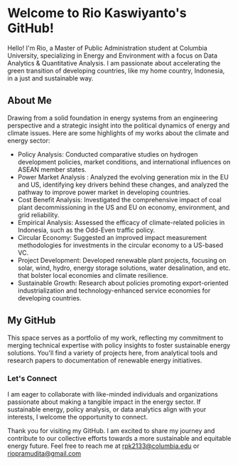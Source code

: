 # Welcome to Rio Kaswiyanto's GitHub!

Hello! I'm Rio, a Master of Public Administration student at Columbia University, specializing in Energy and Environment with a focus on Data Analytics & Quantitative Analysis. 
I am passionate about accelerating the green transition of developing countries, like my home country, Indonesia, in a just and sustainable way. 

## About Me

Drawing from a solid foundation in energy systems from an engineering perspective and a strategic insight into the political dynamics of energy and climate issues. Here are some highlights of my works about the climate and energy sector:

- Policy Analysis: Conducted comparative studies on hydrogen development policies, market conditions, and international influences on ASEAN member states.
- Power Market Analysis : Analyzed the evolving generation mix in the EU and US, identifying key drivers behind these changes, and analyzed the pathway to improve power market in developing countries.
- Cost Benefit Analysis: Investigated the comprehensive impact of coal plant decommissioning in the US and EU on economy, environment, and grid reliability.
- Empirical Analysis: Assessed the efficacy of climate-related policies in Indonesia, such as the Odd-Even traffic policy.
- Circular Economy: Suggested an improved impact measurement methodologies for investments in the circular economy to a US-based VC.
- Project Development: Developed renewable plant projects, focusing on solar, wind, hydro, energy storage solutions, water desalination, and etc. that bolster local economies and climate resilience.
- Sustainable Growth: Research about policies promoting export-oriented industrialization and technology-enhanced service economies for developing countries.

## My GitHub

This space serves as a portfolio of my work, reflecting my commitment to merging technical expertise with policy insights to foster sustainable energy solutions. You'll find a variety of projects here, from analytical tools and research papers to documentation of renewable energy initiatives.

### Let's Connect

I am eager to collaborate with like-minded individuals and organizations passionate about making a tangible impact in the energy sector. If sustainable energy, policy analysis, or data analytics align with your interests, I welcome the opportunity to connect.

Thank you for visiting my GitHub. I am excited to share my journey and contribute to our collective efforts towards a more sustainable and equitable energy future.
Feel free to reach me at rpk2133@columbia.edu or riopramudita@gmail.com
